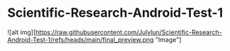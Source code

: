 # Scientific-Research-Android-Test-1

![alt img][https://raw.githubusercontent.com/Julylun/Scientific-Research-Android-Test-1/refs/heads/main/final_preview.png "Image"]
